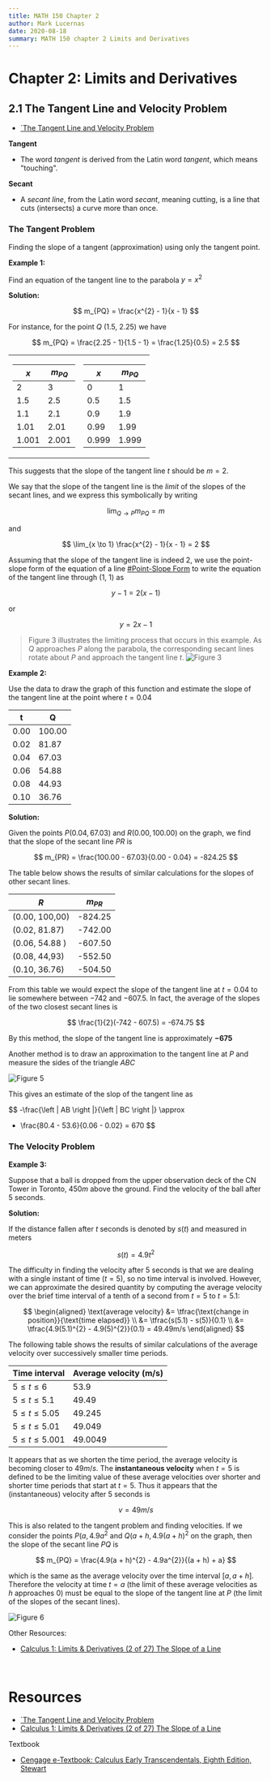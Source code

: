 ```yaml
---
title: MATH 150 Chapter 2
author: Mark Lucernas
date: 2020-08-18
summary: MATH 150 chapter 2 Limits and Derivatives
---
```



# Chapter 2: Limits and Derivatives

## 2.1 The Tangent Line and Velocity Problem

- [`The Tangent Line and Velocity Problem](https://www.youtube.com/watch?v=EvAa4p-tWlQ)

<a name="tangent-term">**Tangent**</a>

- The word _tangent_ is derived from the Latin word _tangent_, which means
  "touching".


<a name="secant-term">**Secant**</a>

- A _secant line_, from the Latin word _secant_, meaning cutting, is a line that
  cuts (intersects) a curve more than once.


### The Tangent Problem

Finding the slope of a tangent (approximation) using only the tangent point.

**Example 1:**

Find an equation of the tangent line to the parabola $y = x^{2}$

**Solution:**

$$
m_{PQ} = \frac{x^{2} - 1}{x - 1}
$$

For instance, for the point $Q$ (1.5, 2.25) we have

$$
m_{PQ} = \frac{2.25 - 1}{1.5 - 1} = \frac{1.25}{0.5} = 2.5
$$

<center>

<table>
<tr><td>

| $x$   | $m_{PQ}$ |
|-------|----------|
| 2     | 3        |
| 1.5   | 2.5      |
| 1.1   | 2.1      |
| 1.01  | 2.01     |
| 1.001 | 2.001    |

</td><td>

| $x$   | $m_{PQ}$ |
|-------|----------|
| 0     | 1        |
| 0.5   | 1.5      |
| 0.9   | 1.9      |
| 0.99  | 1.99     |
| 0.999 | 1.999    |

</td></tr>
</table>

</center>

This suggests that the slope of the tangent line $t$ should be $m = 2$.

We say that the slope of the tangent line is the _limit_ of the slopes of the
secant lines, and we express this symbolically by writing

$$
\lim_{Q \to P} m_{PQ} = m
$$

and

$$
\lim_{x \to 1} \frac{x^{2} - 1}{x - 1} = 2
$$

Assuming that the slope of the tangent line is indeed 2, we use the point-slope
form of the equation of a line [#Point-Slope Form](../../../spring-2020/MATH-141/notes/ch-2#point-slope-form-term)
to write the equation of the tangent line through (1, 1) as

$$
y - 1 = 2(x - 1)
$$

or

$$
y = 2x - 1
$$

> Figure 3 illustrates the limiting process that occurs in this example. As $Q$
approaches $P$ along the parabola, the corresponding secant lines rotate about
$P$ and approach the tangent line $t$.
![Figure 3](../../../../files/fall-2020/MATH-150/chapter-2/figure_3.png)

**Example 2:**

Use the data to draw the graph of this function and estimate the slope of the
tangent line at the point where $t = 0.04$

<center>

| t    | Q      |
|------|--------|
| 0.00 | 100.00 |
| 0.02 | 81.87  |
| 0.04 | 67.03  |
| 0.06 | 54.88  |
| 0.08 | 44.93  |
| 0.10 | 36.76  |

</center>

**Solution:**

Given the points $P(0.04, 67.03)$ and $R(0.00, 100.00)$ on the graph, we find
that the slope of the secant line $PR$ is

$$
m_{PR} = \frac{100.00 - 67.03}{0.00 - 0.04} = -824.25
$$

The table below shows the results of similar calculations for the slopes of
other secant lines.

<center>

| $R$            | $m_{PR}$ |
|----------------|----------|
| (0.00, 100,00) | -824.25  |
| (0.02, 81.87)  | -742.00  |
| (0.06, 54.88 ) | -607.50  |
| (0.08, 44,93)  | -552.50  |
| (0.10, 36.76)  | -504.50  |

</center>

From this table we would expect the slope of the tangent line at $t=  0.04$ to
lie somewhere between $-742$ and $-607.5$. In fact, the average of the slopes of
the two closest secant lines is

$$
\frac{1}{2}(-742 - 607.5) = -674.75
$$

By this method, the slope of the tangent line is approximately $\mathbf{-675}$

Another method is to draw an approximation to the tangent line at $P$ and
measure the sides of the triangle $ABC$

![Figure 5](../../../../files/fall-2020/MATH-150/chapter-2/figure_5.png)

This gives an estimate of the slop of the tangent line as

$$
-\frac{\left | AB \right |}{\left | BC \right |} \approx
- \frac{80.4 - 53.6}{0.06 - 0.02} = 670
$$

### The Velocity Problem

**Example 3:**

Suppose that a ball is dropped from the upper observation deck of the CN Tower
in Toronto, $450 m$ above the ground. Find the velocity of the ball after 5
seconds.

**Solution:**

If the distance fallen after $t$ seconds is denoted by $s(t)$ and measured in
meters

$$
s(t) = 4.9t^{2}
$$

The difficulty in finding the velocity after 5 seconds is that we are dealing
with a single instant of time $(t = 5)$, so no time interval is involved.
However, we can approximate the desired quantity by computing the average
velocity over the brief time interval of a tenth of a second from $t = 5$ to $t
= 5.1$:

$$
\begin{aligned}
\text{average velocity} &= \tfrac{\text{change in position}}{\text{time elapsed}} \\
                        &= \tfrac{s(5.1) - s(5)}{0.1} \\
                        &= \tfrac{4.9(5.1)^{2} - 4.9(5)^{2}}{0.1} = 49.49m/s
\end{aligned}
$$

The following table shows the results of similar calculations of the average
velocity over successively smaller time periods.

<center>

| **Time interval**   | **Average velocity** (m/s) |
|---------------------|----------------------------|
| $5 \le t \le 6$     | 53.9                       |
| $5 \le t \le 5.1$   | 49.49                      |
| $5 \le t \le 5.05$  | 49.245                     |
| $5 \le t \le 5.01$  | 49.049                     |
| $5 \le t \le 5.001$ | 49.0049                    |

</center>

It appears that as we shorten the time period, the average velocity is becoming
closer to $49m/s$. The **instantaneous velocity** when $t = 5$ is defined to be
the limiting value of these average velocities over shorter and shorter time
periods that start at $t = 5$. Thus it appears that the (instantaneous)
velocity after 5 seconds is

$$
v = 49m/s
$$

This is also related to the tangent problem and finding velocities. If we
consider the points $P(a, 4.9a^{2}$ and $Q(a + h, 4.9(a + h)^{2}$ on the graph,
then the slope of the secant line $PQ$ is

$$
m_{PQ} = \frac{4.9(a + h)^{2} - 4.9a^{2}}{(a + h) + a}
$$

which is the same as the average velocity over the time interval $[a, a + h]$.
Therefore the velocity at time $t = a$ (the limit of these average velocities as
$h$ approaches $0$) must be equal to the slope of the tangent line at $P$ (the
limit of the slopes of the secant lines).

![Figure 6](../../../../files/fall-2020/MATH-150/chapter-2/figure_6.png)


Other Resources:

- [Calculus 1: Limits & Derivatives (2 of 27) The Slope of a Line](https://www.youtube.com/watch?v=723jsxCO7Oc)


<br>

# Resources

- [`The Tangent Line and Velocity Problem](https://www.youtube.com/watch?v=EvAa4p-tWlQ)
- [Calculus 1: Limits & Derivatives (2 of 27) The Slope of a Line](https://www.youtube.com/watch?v=723jsxCO7Oc)

Textbook

+ [Cengage e-Textbook: Calculus Early Transcendentals, Eighth Edition, Stewart](https://webassign.com/)

